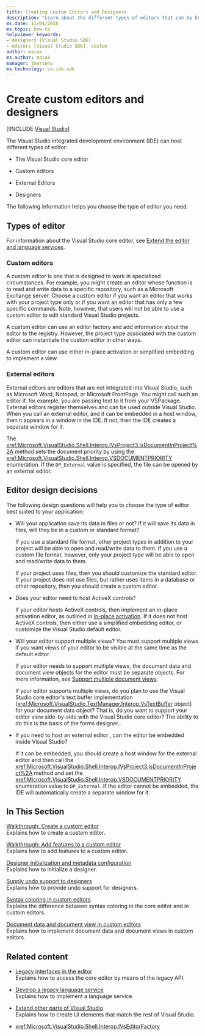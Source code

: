 ```yaml
---
title: Creating Custom Editors and Designers
description: "Learn about the different types of editors that can by hosted by the Visual Studio IDE: the core editor, custom editors, external editors, and designers."
ms.date: 11/04/2016
ms.topic: how-to
helpviewer_keywords:
- designers [Visual Studio SDK]
- editors [Visual Studio SDK], custom
author: maiak
ms.author: maiak
manager: jmartens
ms.technology: vs-ide-sdk
---
```

# Create custom editors and designers

 [!INCLUDE [Visual Studio](~/includes/applies-to-version/vs-windows-only.md)]

The Visual Studio integrated development environment (IDE) can host different types of editor:

- The Visual Studio core editor

- Custom editors

- External Editors

- Designers

The following information helps you choose the type of editor you need.

## Types of editor

For information about the Visual Studio core editor, see [Extend the editor and language services](../extensibility/extending-the-editor-and-language-services.md).

### Custom editors
 A custom editor is one that is designed to work in specialized circumstances. For example, you might create an editor whose function is to read and write data to a specific repository, such as a Microsoft Exchange server. Choose a custom editor if you want an editor that works with your project type only or if you want an editor that has only a few specific commands. Note, however, that users will not be able to use a custom editor to edit standard Visual Studio projects.

 A custom editor can use an editor factory and add information about the editor to the registry. However, the project type associated with the custom editor can instantiate the custom editor in other ways.

 A custom editor can use either in-place activation or simplified embedding to implement a view.

### External editors
 External editors are editors that are not integrated into Visual Studio, such as Microsoft Word, Notepad, or Microsoft FrontPage. You might call such an editor if, for example, you are passing text to it from your VSPackage. External editors register themselves and can be used outside Visual Studio. When you call an external editor, and it can be embedded in a host window, then it appears in a window in the IDE. If not, then the IDE creates a separate window for it.

 The <xref:Microsoft.VisualStudio.Shell.Interop.IVsProject3.IsDocumentInProject%2A> method sets the document priority by using the <xref:Microsoft.VisualStudio.Shell.Interop.VSDOCUMENTPRIORITY> enumeration. If the `DP_External` value is specified, the file can be opened by an external editor.

## Editor design decisions
 The following design questions will help you to choose the type of editor best suited to your application:

- Will your application save its data in files or not? If it will save its data in files, will they be in a custom or standard format?

   If you use a standard file format, other project types in addition to your project will be able to open and read/write data to them. If you use a custom file format, however, only your project type will be able to open and read/write data to them.

   If your project uses files, then you should customize the standard editor. If your project does not use files, but rather uses items in a database or other repository, then you should create a custom editor.

- Does your editor need to host ActiveX controls?

   If your editor hosts ActiveX controls, then implement an in-place activation editor, as outlined in [In-place activation](/previous-versions/visualstudio/visual-studio-2015/misc/in-place-activation?preserve-view=true&view=vs-2015). If it does not host ActiveX controls, then either use a simplified embedding editor, or customize the Visual Studio default editor.

- Will your editor support multiple views? You must support multiple views if you want views of your editor to be visible at the same time as the default editor.

   If your editor needs to support multiple views, the document data and document view objects for the editor must be separate objects. For more information, see [Support multiple document views](../extensibility/supporting-multiple-document-views.md).

   If your editor supports multiple views, do you plan to use the Visual Studio core editor's text buffer implementation (<xref:Microsoft.VisualStudio.TextManager.Interop.VsTextBuffer> object) for your document data object? That is, do you want to support your editor view side-by-side with the Visual Studio core editor? The ability to do this is the basis of the forms designer..

- If you need to host an external editor , can the editor be embedded inside Visual Studio?

   If it can be embedded, you should create a host window for the external editor and then call the <xref:Microsoft.VisualStudio.Shell.Interop.IVsProject3.IsDocumentInProject%2A> method and set the <xref:Microsoft.VisualStudio.Shell.Interop.VSDOCUMENTPRIORITY> enumeration value to `DP_External`. If the editor cannot be embedded, the IDE will automatically create a separate window for it.

## In This Section

[Walkthrough: Create a custom editor](../extensibility/walkthrough-creating-a-custom-editor.md)\
Explains how to create a custom editor.

[Walkthrough: Add features to a custom editor](../extensibility/walkthrough-adding-features-to-a-custom-editor.md)\
Explains how to add features to a custom editor.

[Designer initialization and metadata configuration](../extensibility/designer-initialization-and-metadata-configuration.md)\
Explains how to initialize a designer.

[Supply undo support to designers](../extensibility/supplying-undo-support-to-designers.md)\
Explains how to provide undo support for designers.

[Syntax coloring in custom editors](../extensibility/syntax-coloring-in-custom-editors.md)\
Explains the difference between syntax coloring in the core editor and in custom editors.

[Document data and document view in custom editors](../extensibility/document-data-and-document-view-in-custom-editors.md)\
Explains how to implement document data and document views in custom editors.

## Related content

- [Legacy interfaces in the editor](/previous-versions/visualstudio/visual-studio-2015/extensibility/legacy-interfaces-in-the-editor?preserve-view=true&view=vs-2015)\
Explains how to access the core editor by means of the legacy API.

- [Develop a legacy language service](../extensibility/internals/developing-a-legacy-language-service.md)\
Explains how to implement a language service.

- [Extend other parts of Visual Studio](../extensibility/extending-other-parts-of-visual-studio.md)\
Explains how to create UI elements that match the rest of Visual Studio.

- <xref:Microsoft.VisualStudio.Shell.Interop.IVsEditorFactory>
